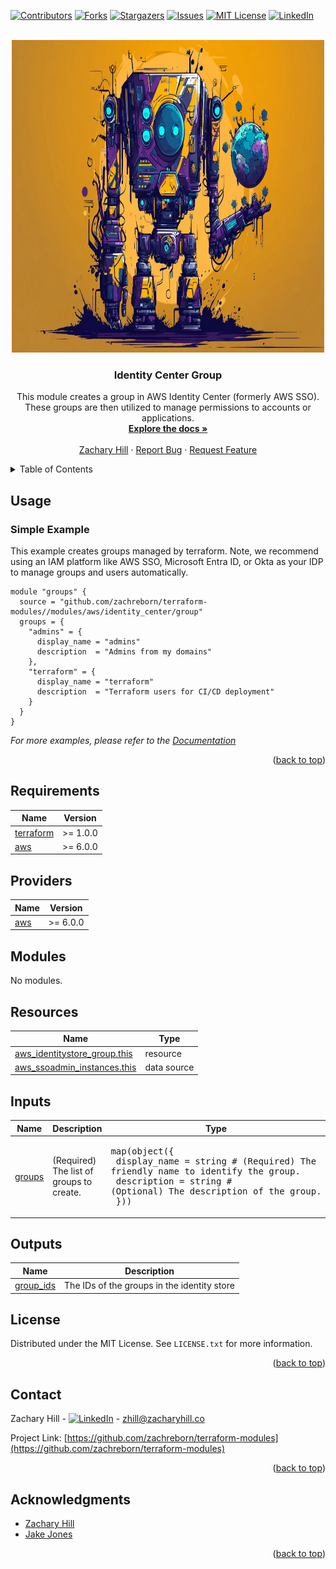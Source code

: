 <!-- Blank module readme template: Do a search and replace with your text editor for the following: `module_name`, `module_description` -->
<!-- Improved compatibility of back to top link: See: https://github.com/othneildrew/Best-README-Template/pull/73 -->

<a name="readme-top"></a>

<!-- PROJECT SHIELDS -->
<!--
*** I'm using markdown "reference style" links for readability.
*** Reference links are enclosed in brackets [ ] instead of parentheses ( ).
*** See the bottom of this document for the declaration of the reference variables
*** for contributors-url, forks-url, etc. This is an optional, concise syntax you may use.
*** https://www.markdownguide.org/basic-syntax/#reference-style-links
-->

[![Contributors][contributors-shield]][contributors-url]
[![Forks][forks-shield]][forks-url]
[![Stargazers][stars-shield]][stars-url]
[![Issues][issues-shield]][issues-url]
[![MIT License][license-shield]][license-url]
[![LinkedIn][linkedin-shield]][linkedin-url]

<!-- PROJECT LOGO -->
<br />
<div align="center">
  <a href="https://github.com/zachreborn/terraform-modules">
    <img src="/images/terraform_modules_logo.webp" alt="Logo" width="500" height="500">
  </a>

<h3 align="center">Identity Center Group</h3>
  <p align="center">
    This module creates a group in AWS Identity Center (formerly AWS SSO). These groups are then utilized to manage permissions to accounts or applications.
    <br />
    <a href="https://github.com/zachreborn/terraform-modules"><strong>Explore the docs »</strong></a>
    <br />
    <br />
    <a href="https://zacharyhill.co">Zachary Hill</a>
    ·
    <a href="https://github.com/zachreborn/terraform-modules/issues">Report Bug</a>
    ·
    <a href="https://github.com/zachreborn/terraform-modules/issues">Request Feature</a>
  </p>
</div>

<!-- TABLE OF CONTENTS -->
<details>
  <summary>Table of Contents</summary>
  <ol>
    <li><a href="#usage">Usage</a></li>
    <li><a href="#requirements">Requirements</a></li>
    <li><a href="#providers">Providers</a></li>
    <li><a href="#modules">Modules</a></li>
    <li><a href="#Resources">Resources</a></li>
    <li><a href="#inputs">Inputs</a></li>
    <li><a href="#outputs">Outputs</a></li>
    <li><a href="#license">License</a></li>
    <li><a href="#contact">Contact</a></li>
    <li><a href="#acknowledgments">Acknowledgments</a></li>
  </ol>
</details>

<!-- USAGE EXAMPLES -->

## Usage

### Simple Example

This example creates groups managed by terraform. Note, we recommend using an IAM platform like AWS SSO, Microsoft Entra ID, or Okta as your IDP to manage groups and users automatically.

```
module "groups" {
  source = "github.com/zachreborn/terraform-modules//modules/aws/identity_center/group"
  groups = {
    "admins" = {
      display_name = "admins"
      description  = "Admins from my domains"
    },
    "terraform" = {
      display_name = "terraform"
      description  = "Terraform users for CI/CD deployment"
    }
  }
}
```

_For more examples, please refer to the [Documentation](https://github.com/zachreborn/terraform-modules)_

<p align="right">(<a href="#readme-top">back to top</a>)</p>

<!-- terraform-docs output will be input automatically below-->
<!-- terraform-docs markdown table --output-file README.md --output-mode inject .-->
<!-- BEGIN_TF_DOCS -->
## Requirements

| Name | Version |
|------|---------|
| <a name="requirement_terraform"></a> [terraform](#requirement\_terraform) | >= 1.0.0 |
| <a name="requirement_aws"></a> [aws](#requirement\_aws) | >= 6.0.0 |

## Providers

| Name | Version |
|------|---------|
| <a name="provider_aws"></a> [aws](#provider\_aws) | >= 6.0.0 |

## Modules

No modules.

## Resources

| Name | Type |
|------|------|
| [aws_identitystore_group.this](https://registry.terraform.io/providers/hashicorp/aws/latest/docs/resources/identitystore_group) | resource |
| [aws_ssoadmin_instances.this](https://registry.terraform.io/providers/hashicorp/aws/latest/docs/data-sources/ssoadmin_instances) | data source |

## Inputs

| Name | Description | Type | Default | Required |
|------|-------------|------|---------|:--------:|
| <a name="input_groups"></a> [groups](#input\_groups) | (Required) The list of groups to create. | <pre>map(object({<br/>    display_name = string # (Required) The friendly name to identify the group.<br/>    description  = string # (Optional) The description of the group.<br/>  }))</pre> | n/a | yes |

## Outputs

| Name | Description |
|------|-------------|
| <a name="output_group_ids"></a> [group\_ids](#output\_group\_ids) | The IDs of the groups in the identity store |
<!-- END_TF_DOCS -->

<!-- LICENSE -->

## License

Distributed under the MIT License. See `LICENSE.txt` for more information.

<p align="right">(<a href="#readme-top">back to top</a>)</p>

<!-- CONTACT -->

## Contact

Zachary Hill - [![LinkedIn][linkedin-shield]][linkedin-url] - zhill@zacharyhill.co

Project Link: [https://github.com/zachreborn/terraform-modules](https://github.com/zachreborn/terraform-modules)

<p align="right">(<a href="#readme-top">back to top</a>)</p>

<!-- ACKNOWLEDGMENTS -->

## Acknowledgments

- [Zachary Hill](https://zacharyhill.co)
- [Jake Jones](https://github.com/jakeasarus)

<p align="right">(<a href="#readme-top">back to top</a>)</p>

<!-- MARKDOWN LINKS & IMAGES -->
<!-- https://www.markdownguide.org/basic-syntax/#reference-style-links -->

[contributors-shield]: https://img.shields.io/github/contributors/zachreborn/terraform-modules.svg?style=for-the-badge
[contributors-url]: https://github.com/zachreborn/terraform-modules/graphs/contributors
[forks-shield]: https://img.shields.io/github/forks/zachreborn/terraform-modules.svg?style=for-the-badge
[forks-url]: https://github.com/zachreborn/terraform-modules/network/members
[stars-shield]: https://img.shields.io/github/stars/zachreborn/terraform-modules.svg?style=for-the-badge
[stars-url]: https://github.com/zachreborn/terraform-modules/stargazers
[issues-shield]: https://img.shields.io/github/issues/zachreborn/terraform-modules.svg?style=for-the-badge
[issues-url]: https://github.com/zachreborn/terraform-modules/issues
[license-shield]: https://img.shields.io/github/license/zachreborn/terraform-modules.svg?style=for-the-badge
[license-url]: https://github.com/zachreborn/terraform-modules/blob/master/LICENSE.txt
[linkedin-shield]: https://img.shields.io/badge/-LinkedIn-black.svg?style=for-the-badge&logo=linkedin&colorB=555
[linkedin-url]: https://www.linkedin.com/in/zachary-hill-5524257a/
[product-screenshot]: /images/screenshot.webp
[Terraform.io]: https://img.shields.io/badge/Terraform-7B42BC?style=for-the-badge&logo=terraform
[Terraform-url]: https://terraform.io
